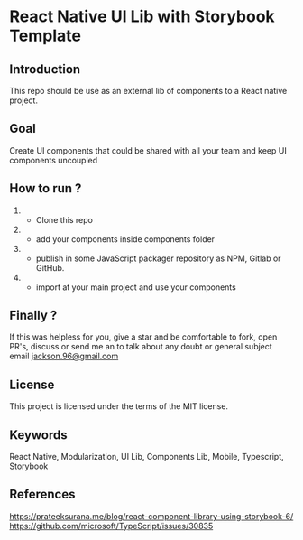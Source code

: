 # React Native UI Lib with Storybook Template

## Introduction
This repo should be use as an external lib of components to a React native project.

## Goal
Create UI components that could be shared with all your team and keep UI components uncoupled

## How to run ?

1. - Clone this repo
2. - add your components inside components folder
3. - publish in some JavaScript packager repository as NPM, Gitlab or GitHub.
4. - import at your main project and use your components

## Finally ?
If this was helpless for you, give a star and be comfortable to fork, open PR's, discuss or send me an to talk about any doubt or general subject email jackson.96@gmail.com

## License
This project is licensed under the terms of the MIT license.

## Keywords
React Native, Modularization, UI Lib, Components Lib, Mobile, Typescript, Storybook 

## References
https://prateeksurana.me/blog/react-component-library-using-storybook-6/
https://github.com/microsoft/TypeScript/issues/30835

